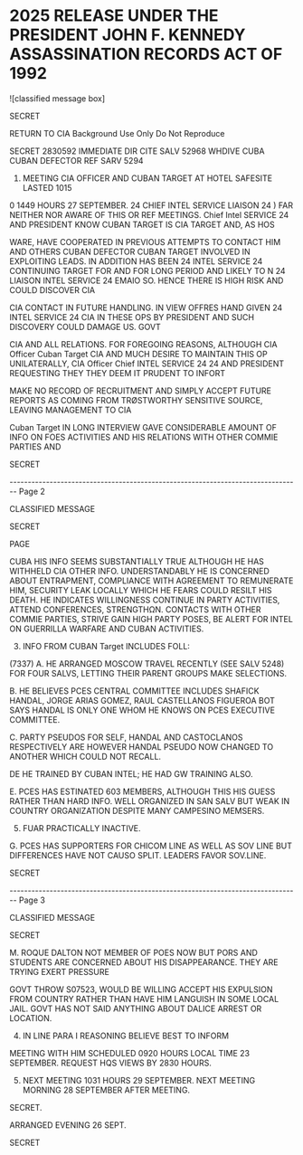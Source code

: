 # 2025 RELEASE UNDER THE PRESIDENT JOHN F. KENNEDY ASSASSINATION RECORDS ACT OF 1992

![classified message box]

SECRET

RETURN TO CIA
Background Use Only
Do Not Reproduce

SECRET 2830592
IMMEDIATE DIR CITE SALV 52968
WHDIVE CUBA CUBAN DEFECTOR
REF SARV 5294

1. MEETING CIA OFFICER AND CUBAN TARGET AT HOTEL SAFESITE LASTED 1015

0 1449 HOURS 27 SEPTEMBER.
24 CHIEF INTEL SERVICE LIAISON 24
) FAR NEITHER NOR AWARE OF THIS OR REF MEETINGS.
  Chief Intel SERVICE 24 AND PRESIDENT KNOW CUBAN TARGET IS CIA TARGET AND, AS HOS

WARE, HAVE COOPERATED IN PREVIOUS ATTEMPTS TO CONTACT HIM AND OTHERS
CUBAN DEFECTOR CUBAN TARGET
INVOLVED IN EXPLOITING LEADS. IN ADDITION HAS BEEN 24 INTEL SERVICE 24
CONTINUING TARGET FOR AND FOR LONG PERIOD AND LIKELY TO
N 24 LIAISON INTEL SERVICE 24
EMAIO SO. HENCE THERE IS HIGH RISK AND COULD DISCOVER CIA

CIA CONTACT IN FUTURE HANDLING. IN VIEW OFFRES HAND GIVEN 24 INTEL SERVICE 24
CIA IN THESE OPS BY PRESIDENT AND SUCH DISCOVERY COULD DAMAGE US. GOVT

CIA AND ALL RELATIONS. FOR FOREGOING REASONS, ALTHOUGH CIA Officer Cuban Target
CIA AND MUCH DESIRE TO MAINTAIN THIS OP UNILATERALLY,
CIA Officer Chief INTEL SERVICE 24 24 AND PRESIDENT REQUESTING THEY THEY DEEM IT PRUDENT TO INFORT

MAKE NO RECORD OF RECRUITMENT AND SIMPLY ACCEPT FUTURE REPORTS AS COMING FROM TRØSTWORTHY SENSITIVE SOURCE, LEAVING MANAGEMENT TO CIA

Cuban Target
IN LONG INTERVIEW GAVE CONSIDERABLE AMOUNT OF INFO ON FOES ACTIVITIES AND HIS RELATIONS WITH OTHER COMMIE PARTIES AND

SECRET


-------------------------------------------------------------------------------- Page 2

CLASSIFIED MESSAGE

SECRET

PAGE

CUBA HIS INFO SEEMS SUBSTANTIALLY TRUE ALTHOUGH HE HAS WITHHELD CIA OTHER INFO. UNDERSTANDABLY HE IS CONCERNED ABOUT ENTRAPMENT, COMPLIANCE WITH AGREEMENT TO REMUNERATE HIM, SECURITY LEAK LOCALLY WHICH HE FEARS COULD RESILT HIS DEATH. HE INDICATES WILLINGNESS CONTINUE IN PARTY ACTIVITIES, ATTEND CONFERENCES, STRENGTHΩΝ. CONTACTS WITH OTHER COMMIE PARTIES, STRIVE GAIN HIGH PARTY POSES, BE ALERT FOR INTEL ON GUERRILLA WARFARE AND CUBAN ACTIVITIES.

3. INFO FROM CUBAN Target INCLUDES FOLL:

(7337)
A. HE ARRANGED MOSCOW TRAVEL RECENTLY (SEE SALV 5248) FOR FOUR SALVS, LETTING THEIR PARENT GROUPS MAKE SELECTIONS.

B. HE BELIEVES PCES CENTRAL COMMITTEE INCLUDES SHAFICK HANDAL, JORGE ARIAS GOMEZ, RAUL CASTELLANOS FIGUEROA BOT SAYS HANDAL IS ONLY ONE WHOM HE KNOWS ON PCES EXECUTIVE COMMITTEE.

C. PARTY PSEUDOS FOR SELF, HANDAL AND CASTOCLANOS RESPECTIVELY ARE HOWEVER HANDAL PSEUDO NOW CHANGED TO ANOTHER WHICH COULD NOT RECALL.

DE HE TRAINED BY CUBAN INTEL; HE HAD GW TRAINING ALSO.

E. PCES HAS ESTINATED 603 MEMBERS, ALTHOUGH THIS HIS GUESS RATHER THAN HARD INFO. WELL ORGANIZED IN SAN SALV BUT WEAK IN COUNTRY ORGANIZATION DESPITE MANY CAMPESINO MEMSERS.

5. FUAR PRACTICALLY INACTIVE.

G. PCES HAS SUPPORTERS FOR CHICOM LINE AS WELL AS SOV LINE BUT DIFFERENCES HAVE NOT CAUSO SPLIT. LEADERS FAVOR SOV.LINE.

SECRET


-------------------------------------------------------------------------------- Page 3

CLASSIFIED MESSAGE

SECRET

M. ROQUE DALTON NOT MEMBER OF POES NOW BUT PORS AND STUDENTS ARE CONCERNED ABOUT HIS DISAPPEARANCE. THEY ARE TRYING EXERT PRESSURE

GOVT THROW S07523, WOULD BE WILLING ACCEPT HIS EXPULSION FROM COUNTRY RATHER THAN HAVE HIM LANGUISH IN SOME LOCAL JAIL. GOVT HAS NOT SAID ANYTHING ABOUT DALICE ARREST OR LOCATION.

4. IN LINE PARA I REASONING BELIEVE BEST TO INFORM

MEETING WITH HIM SCHEDULED 0920 HOURS LOCAL TIME 23 SEPTEMBER. REQUEST HQS VIEWS BY 2830 HOURS.

5. NEXT MEETING 1031 HOURS 29 SEPTEMBER. NEXT MEETING MORNING 28 SEPTEMBER AFTER MEETING.

SECRET.

ARRANGED EVENING 26 SEPT.

SECRET
